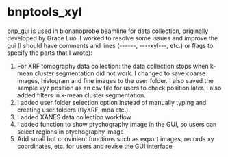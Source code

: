 # bnptools_xyl
bnp_gui is used in bionanoprobe beamline for data collection, originally developed by Grace Luo. I worked to resolve some issues and improve the gui (I should have comments and lines (------, ----xyl---, etc.) or flags to specify the parts that I wrote):
1) For XRF tomography data collection: the data collection stops when k-mean cluster segmentation did not work.
   I changed to save coarse images, histogram and fine images to the user folder. I also saved the sample xyz position as an csv file for users to check position later. I also added filters in k-mean cluster segmentation. 
2) I added user folder selection option instead of manually typing and creating user folders (flyXRF, mda etc.).
3) I added XANES data collection workflow
4) I added function to show ptychography image in the GUI, so users can select regions in ptychography image
5) Add small but convinient functions such as export images, records xy coordinates, etc. for users and revise the GUI interface
